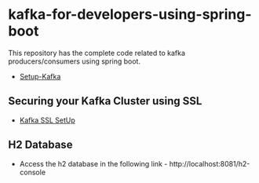 # kafka-for-developers-using-spring-boot

This repository has the complete code related to kafka producers/consumers using spring boot.



- [Setup-Kafka](https://github.com/dilipsundarraj1/kafka-for-developers-using-spring-boot/blob/master/SetUpKafka.md)

## Securing your Kafka Cluster using SSL

- [Kafka SSL SetUp](https://github.com/dilipsundarraj1/kafka-for-developers-using-spring-boot/blob/master/Kafka_Security.md)

## H2 Database

- Access the h2 database in the following link - http://localhost:8081/h2-console
